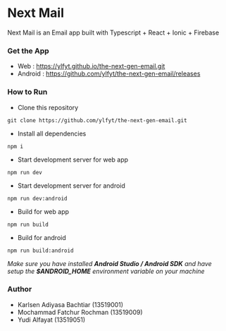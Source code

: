 # Next Mail

Next Mail is an Email app built with Typescript + React + Ionic + Firebase

### Get the App

- Web : https://ylfyt.github.io/the-next-gen-email.git
- Android : https://github.com/ylfyt/the-next-gen-email/releases

### How to Run

- Clone this repository

```
git clone https://github.com/ylfyt/the-next-gen-email.git
```

- Install all dependencies

```
npm i
```

- Start development server for web app

```
npm run dev
```

- Start development server for android

```
npm run dev:android
```

- Build for web app

```
npm run build
```

- Build for android

```
npm run build:android
```

_Make sure you have installed **Android Studio / Android SDK** and have setup the **$ANDROID_HOME** environment variable on your machine_

### Author

- Karlsen Adiyasa Bachtiar (13519001)
- Mochammad Fatchur Rochman (13519009)
- Yudi Alfayat (13519051)
